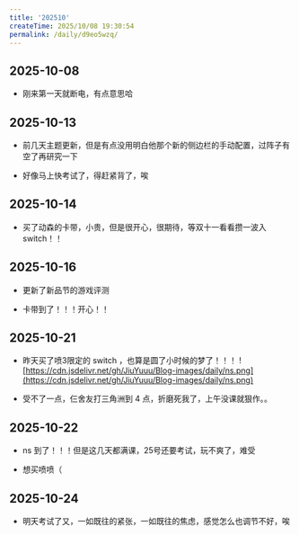 ```yaml
---
title: '202510'
createTime: 2025/10/08 19:30:54
permalink: /daily/d9eo5wzq/
---
```


## 2025-10-08

- 刚来第一天就断电，有点意思哈

## 2025-10-13

- 前几天主题更新，但是有点没用明白他那个新的侧边栏的手动配置，过阵子有空了再研究一下

- 好像马上快考试了，得赶紧背了，唉

## 2025-10-14

- 买了动森的卡带，小贵，但是很开心，很期待，等双十一看看攒一波入switch！！

## 2025-10-16

- 更新了新品节的游戏评测

- 卡带到了！！！开心！！

## 2025-10-21

- 昨天买了喷3限定的 switch ，也算是圆了小时候的梦了！！！
![https://cdn.jsdelivr.net/gh/JiuYuuu/Blog-images/daily/ns.png](https://cdn.jsdelivr.net/gh/JiuYuuu/Blog-images/daily/ns.png)

- 受不了一点，仨舍友打三角洲到 4 点，折磨死我了，上午没课就狠作。。

## 2025-10-22

- ns 到了！！！但是这几天都满课，25号还要考试，玩不爽了，难受

- 想买喷喷（

## 2025-10-24

- 明天考试了又，一如既往的紧张，一如既往的焦虑，感觉怎么也调节不好，唉